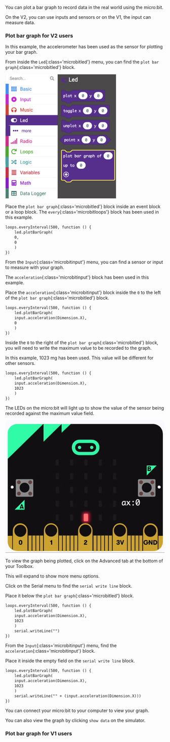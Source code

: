 You can plot a bar graph to record data in the real world using the micro:bit. 

On the V2, you can use inputs and sensors or on the V1, the input can measure data.

### Plot bar graph for V2 users

In this example, the accelerometer has been used as the sensor for plotting your bar graph.

From inside the `Led`{:class='microbitled'} menu, you can find the `plot bar graph`{:class='microbitled'} block.

<img src="images/led-menu.png" alt="The led menu with the 'plot bar graph' block highlighted." width="350"/>

Place the `plot bar graph`{:class='microbitled'} block inside an event block or a loop block. The `every`{:class='microbitloops'} block has been used in this example.

```microbit
loops.everyInterval(500, function () {
    led.plotBarGraph(
    0,
    0
    )
})
```

From the `Input`{:class='microbitinput'} menu, you can find a sensor or input to measure with your graph. 

The `acceleration`{:class='microbitinput'} block has been used in this example.

Place the `acceleration`{:class='microbitinput'} block inside the `0` to the left of the `plot bar graph`{:class='microbitled'} block.

```microbit
loops.everyInterval(500, function () {
    led.plotBarGraph(
    input.acceleration(Dimension.X),
    0
    )
})
```

Inside the `0` to the right of the `plot bar graph`{:class='microbitled'} block, you will need to write the maximum value to be recorded to the graph.

In this example, 1023 mg has been used. This value will be different for other sensors.

```microbit
loops.everyInterval(500, function () {
    led.plotBarGraph(
    input.acceleration(Dimension.X),
    1023
    )
})
```

The LEDs on the micro:bit will light up to show the value of the sensor being recorded against the maximum value field.

![The LED display lighting up to show the values from the sensor being recorded.](images/led-display.gif)

To view the graph being plotted, click on the Advanced tab at the bottom of your Toolbox.

This will expand to show more menu options.

Click on the Serial menu to find the `serial write line` block.

Place it below the `plot bar graph`{:class='microbitled'} block.

```microbit
loops.everyInterval(500, function () {
    led.plotBarGraph(
    input.acceleration(Dimension.X),
    1023
    )
    serial.writeLine("")
})
```

From the `Input`{:class='microbitinput'} menu, find the `acceleration`{:class='microbitinput'} block.

Place it inside the empty field on the `serial write line` block.

```microbit
loops.everyInterval(500, function () {
    led.plotBarGraph(
    input.acceleration(Dimension.X),
    1023
    )
    serial.writeLine("" + (input.acceleration(Dimension.X)))
})
```

You can connect your micro:bit to your computer to view your graph.

You can also view the graph by clicking `show data` on the simulator.

### Plot bar graph for V1 users
